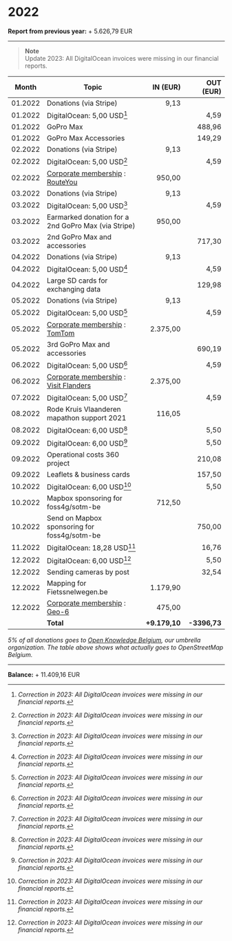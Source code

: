 # 2022

**Report from previous year:** + 5.626,79 EUR

---

> **Note**  
> Update 2023: All DigitalOcean invoices were missing in our financial reports.

| Month   | Topic                                               |      IN (EUR) |     OUT (EUR) |
| ------- | --------------------------------------------------- | ------------: | ------------: |
| 01.2022 | Donations (via Stripe)                              |          9,13 |               |
| 01.2022 | DigitalOcean: 5,00 USD[^1]                          |               |          4,59 |
| 01.2022 | GoPro Max                                           |               |        488,96 |
| 01.2022 | GoPro Max Accessories                               |               |        149,29 |
| 02.2022 | Donations (via Stripe)                              |          9,13 |               |
| 02.2022 | DigitalOcean: 5,00 USD[^1]                          |               |          4,59 |
| 02.2022 | [Corporate membership][1] : [RouteYou][2]           |        950,00 |               |
| 03.2022 | Donations (via Stripe)                              |          9,13 |               |
| 03.2022 | DigitalOcean: 5,00 USD[^1]                          |               |          4,59 |
| 03.2022 | Earmarked donation for a 2nd GoPro Max (via Stripe) |        950,00 |               |
| 03.2022 | 2nd GoPro Max and accessories                       |               |        717,30 |
| 04.2022 | Donations (via Stripe)                              |          9,13 |               |
| 04.2022 | DigitalOcean: 5,00 USD[^1]                          |               |          4,59 |
| 04.2022 | Large SD cards for exchanging data                  |               |        129,98 |
| 05.2022 | Donations (via Stripe)                              |          9,13 |               |
| 05.2022 | DigitalOcean: 5,00 USD[^1]                          |               |          4,59 |
| 05.2022 | [Corporate membership][1] : [TomTom][3]             |      2.375,00 |               |
| 05.2022 | 3rd GoPro Max and accessories                       |               |        690,19 |
| 06.2022 | DigitalOcean: 5,00 USD[^1]                          |               |          4,59 |
| 06.2022 | [Corporate membership][1] : [Visit Flanders][4]     |      2.375,00 |               |
| 07.2022 | DigitalOcean: 5,00 USD[^1]                          |               |          4,59 |
| 08.2022 | Rode Kruis Vlaanderen mapathon support 2021         |        116,05 |               |
| 08.2022 | DigitalOcean: 6,00 USD[^1]                          |               |          5,50 |
| 09.2022 | DigitalOcean: 6,00 USD[^1]                          |               |          5,50 |
| 09.2022 | Operational costs 360 project                       |               |        210,08 |
| 09.2022 | Leaflets & business cards                           |               |        157,50 |
| 10.2022 | DigitalOcean: 6,00 USD[^1]                          |               |          5,50 |
| 10.2022 | Mapbox sponsoring for foss4g/sotm-be                |        712,50 |               |
| 10.2022 | Send on Mapbox sponsoring for foss4g/sotm-be        |               |        750,00 |
| 11.2022 | DigitalOcean: 18,28 USD[^1]                         |               |         16,76 |
| 12.2022 | DigitalOcean: 6,00 USD[^1]                          |               |          5,50 |
| 12.2022 | Sending cameras by post                             |               |         32,54 |
| 12.2022 | Mapping for Fietssnelwegen.be                       |      1.179,90 |               |
| 12.2022 | [Corporate membership][1] : [Geo-6][5]              |        475,00 |               |
|         | **Total**                                           | **+9.179,10** | **-3396,73**  |

_5% of all donations goes to [Open Knowledge Belgium](https://openknowledge.be/), our umbrella organization.
The table above shows what actually goes to OpenStreetMap Belgium._

[1]: https://openstreetmap.be/en/support.html
[2]: https://www.routeyou.com/
[3]: https://www.tomtom.com/
[4]: https://www.visitflanders.com/
[5]: https://geo6.be/

---

**Balance:** + 11.409,16 EUR

[^1]: *Correction in 2023: All DigitalOcean invoices were missing in our financial reports.*

